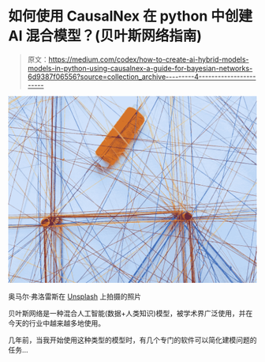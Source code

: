 # 如何使用 CausalNex 在 python 中创建 AI 混合模型？(贝叶斯网络指南)

> 原文：<https://medium.com/codex/how-to-create-ai-hybrid-models-models-in-python-using-causalnex-a-guide-for-bayesian-networks-6d9387f06556?source=collection_archive---------4----------------------->

![](img/9c79459c479d70a2d842b3588f044045.png)

奥马尔·弗洛雷斯在 [Unsplash](https://unsplash.com/s/photos/network?utm_source=unsplash&utm_medium=referral&utm_content=creditCopyText) 上拍摄的照片

贝叶斯网络是一种混合人工智能(数据+人类知识)模型，被学术界广泛使用，并在今天的行业中越来越多地使用。

几年前，当我开始使用这种类型的模型时，有几个专门的软件可以简化建模问题的任务…